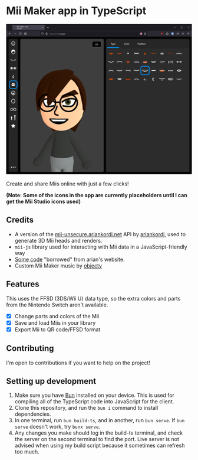 # Mii Maker app in TypeScript

![Preview image](public/assets/img/preview.png)

Create and share Miis online with just a few clicks!

**(Note: Some of the icons in the app are currently placeholders until I can get the Mii Studio icons used)**

## Credits

- A version of the [mii-unsecure.ariankordi.net](https://mii-unsecure.ariankordi.net) API by [ariankordi](https://github.com/ariankordi), used to generate 3D Mii heads and renders.
- `mii-js` library used for interacting with Mii data in a JavaScript-friendly way
- [Some code](https://github.com/datkat21/mii-maker-real/tree/master/src/external/mii-frontend) "borrowed" from arian's website.
- Custom Mii Maker music by [objecty](https://x.com/objecty)

## Features

This uses the FFSD (3DS/Wii U) data type, so the extra colors and parts from the Nintendo Switch aren't available.

- [x] Change parts and colors of the Mii
- [x] Save and load Miis in your library
- [x] Export Mii to QR code/FFSD format

## Contributing

I'm open to contributions if you want to help on the project!

## Setting up development

1. Make sure you have [Bun](https://bun.sh/) installed on your device. This is used for compiling all of the TypeScript code into JavaScript for the client.
2. Clone this repository, and run the `bun i` command to install dependencies.
3. In one terminal, run `bun build-ts`, and in another, run `bun serve`. If `bun serve` doesn't work, try `bunx serve`. 
4. Any changes you make should log in the build-ts terminal, and check the server on the second terminal to find the port. Live server is not advised when using my build script because it sometimes can refresh too much.